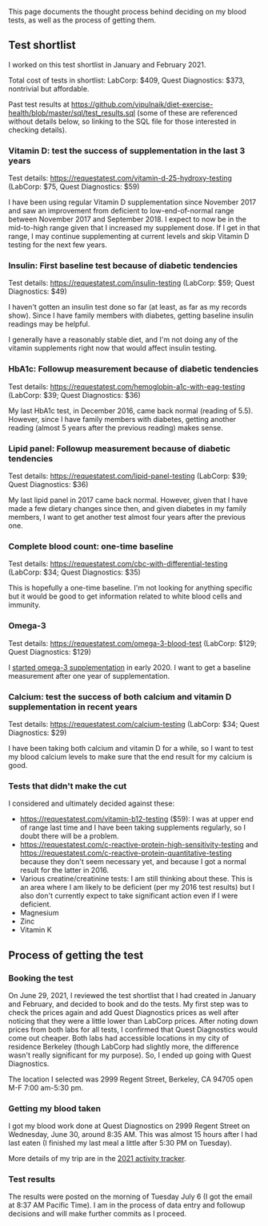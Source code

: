 This page documents the thought process behind deciding on my blood
tests, as well as the process of getting them.

## Test shortlist

I worked on this test shortlist in January and February 2021.

Total cost of tests in shortlist: LabCorp: $409, Quest Diagnostics:
$373, nontrivial but affordable.

Past test results at https://github.com/vipulnaik/diet-exercise-health/blob/master/sql/test_results.sql (some of these are referenced without details below, so linking to the SQL file for those interested in checking details).

### Vitamin D: test the success of supplementation in the last 3 years

Test details: https://requestatest.com/vitamin-d-25-hydroxy-testing (LabCorp: $75, Quest Diagnostics: $59)

I have been using regular Vitamin D supplementation since November
2017 and saw an improvement from deficient to low-end-of-normal range
between November 2017 and September 2018. I expect to now be in the
mid-to-high range given that I increased my supplement dose. If I get
in that range, I may continue supplementing at current levels and skip
Vitamin D testing for the next few years.

### Insulin: First baseline test because of diabetic tendencies

Test details: https://requestatest.com/insulin-testing (LabCorp: $59; Quest Diagnostics: $49)

I haven't gotten an insulin test done so far (at least, as far as my
records show). Since I have family members with diabetes, getting
baseline insulin readings may be helpful.

I generally have a reasonably stable diet, and I'm not doing any of
the vitamin supplements right now that would affect insulin testing.

### HbA1c: Followup measurement because of diabetic tendencies

Test details: https://requestatest.com/hemoglobin-a1c-with-eag-testing (LabCorp: $39; Quest Diagnostics: $36)

My last HbA1c test, in December 2016, came back normal (reading of
5.5). However, since I have family members with diabetes, getting
another reading (almost 5 years after the previous reading) makes
sense.

### Lipid panel: Followup measurement because of diabetic tendencies

Test details: https://requestatest.com/lipid-panel-testing (LabCorp: $39; Quest Diagnostics: $36)

My last lipid panel in 2017 came back normal. However, given that I
have made a few dietary changes since then, and given diabetes in my
family members, I want to get another test almost four years after the
previous one.

### Complete blood count: one-time baseline

Test details: https://requestatest.com/cbc-with-differential-testing (LabCorp: $34; Quest Diagnostics: $35)

This is hopefully a one-time baseline. I'm not looking for anything
specific but it would be good to get information related to white
blood cells and immunity.

### Omega-3

Test details: https://requestatest.com/omega-3-blood-test (LabCorp: $129; Quest Diagnostics: $129)

I [started omega-3
supplementation](2019-12-30-decision-to-start-taking-omega-3-supplements.md)
in early 2020. I want to get a baseline measurement after one year of
supplementation.

### Calcium: test the success of both calcium and vitamin D supplementation in recent years

Test details: https://requestatest.com/calcium-testing (LabCorp: $34; Quest Diagnostics: $29)

I have been taking both calcium and vitamin D for a while, so I want
to test my blood calcium levels to make sure that the end result for
my calcium is good.

### Tests that didn't make the cut

I considered and ultimately decided against these:

* https://requestatest.com/vitamin-b12-testing ($59): I was at upper
  end of range last time and I have been taking supplements regularly,
  so I doubt there will be a problem.
* https://requestatest.com/c-reactive-protein-high-sensitivity-testing
  and https://requestatest.com/c-reactive-protein-quantitative-testing
  because they don't seem necessary yet, and because I got a normal
  result for the latter in 2016.
* Various creatine/creatinine tests: I am still thinking about
  these. This is an area where I am likely to be deficient (per my
  2016 test results) but I also don't currently expect to take
  significant action even if I were deficient.
* Magnesium
* Zinc
* Vitamin K

## Process of getting the test

### Booking the test

On June 29, 2021, I reviewed the test shortlist that I had created in
January and February, and decided to book and do the tests. My first
step was to check the prices again and add Quest Diagnostics prices as
well after noticing that they were a little lower than LabCorp
prices. After noting down prices from both labs for all tests, I
confirmed that Quest Diagnostics would come out cheaper. Both labs had
accessible locations in my city of residence Berkeley (though LabCorp
had slightly more, the difference wasn't really significant for my
purpose). So, I ended up going with Quest Diagnostics.

The location I selected was 2999 Regent Street, Berkeley, CA 94705
open M-F 7:00 am-5:30 pm.

### Getting my blood taken

I got my blood work done at Quest Diagnostics on 2999 Regent Street on
Wednesday, June 30, around 8:35 AM. This was almost 15 hours after I
had last eaten (I finished my last meal a little after 5:30 PM on
Tuesday).

More details of my trip are in the [2021 activity
tracker](2021-activity-tracker#wednesday-june-30).

### Test results

The results were posted on the morning of Tuesday July 6 (I got the
email at 8:37 AM Pacific Time). I am in the process of data entry and
followup decisions and will make further commits as I proceed.
